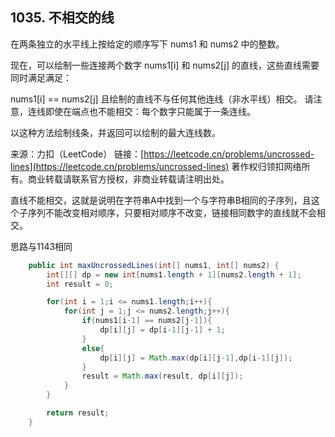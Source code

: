 ## 1035. 不相交的线

在两条独立的水平线上按给定的顺序写下 nums1 和 nums2 中的整数。

现在，可以绘制一些连接两个数字 nums1[i] 和 nums2[j] 的直线，这些直线需要同时满足满足：

nums1[i] == nums2[j]
且绘制的直线不与任何其他连线（非水平线）相交。
请注意，连线即使在端点也不能相交：每个数字只能属于一条连线。

以这种方法绘制线条，并返回可以绘制的最大连线数。

来源：力扣（LeetCode）
链接：[https://leetcode.cn/problems/uncrossed-lines](https://leetcode.cn/problems/uncrossed-lines)
著作权归领扣网络所有。商业转载请联系官方授权，非商业转载请注明出处。



直线不能相交，这就是说明在字符串A中找到一个与字符串B相同的子序列，且这个子序列不能改变相对顺序，只要相对顺序不改变，链接相同数字的直线就不会相交。

思路与1143相同

```Java
    public int maxUncrossedLines(int[] nums1, int[] nums2) {
        int[][] dp = new int[nums1.length + 1][nums2.length + 1];
        int result = 0;

        for(int i = 1;i <= nums1.length;i++){
            for(int j = 1;j <= nums2.length;j++){
                if(nums1[i-1] == nums2[j-1]){
                    dp[i][j] = dp[i-1][j-1] + 1;
                }
                else{
                    dp[i][j] = Math.max(dp[i][j-1],dp[i-1][j]);
                }
                result = Math.max(result, dp[i][j]);
            }
        }

        return result;
    }
```